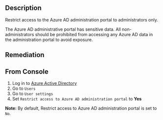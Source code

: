 ## Description

Restrict access to the Azure AD administration portal to administrators only.

The Azure AD administrative portal has sensitive data. All non-administrators should be prohibited from accessing any Azure AD data in the administration portal to avoid exposure.

## Remediation

## From Console

1. Log in to [Azure Active Directory](https://portal.azure.com/#blade/Microsoft_AAD_IAM/ActiveDirectoryMenuBlade/Overview)
2. Go to `Users`
3. Go to `User settings`
4. Set `Restrict access to Azure AD administration portal` to **Yes**

**Note:** By default, Restrict access to Azure AD administration portal is set to `No`.
